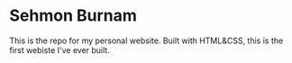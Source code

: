 Sehmon Burnam
=======
This is the repo for my personal website. Built with HTML&CSS, this is the first webiste I've ever built. 
